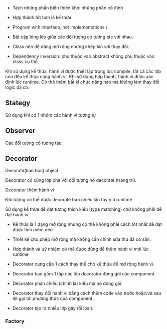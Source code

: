 - Tách những phần biến thiên khỏi những phần cố định

- Hợp thành tốt hơn là kế thừa

- Program with interface, not implementations.i

- Bắt cặp lỏng lẻo giữa các đối tượng có tương tác với nhau.

- Class nên dễ dàng mở rộng nhưng khép kín với thay đổi. 

- Dependency inversion: phụ thuộc vào abstract không phụ thuộc vào class cụ thể.

Khi sử dụng kế thừa, hành vi được thiết lập trong lúc compile, tất cả các lớp con đều kế thừa cùng hành vi. Khi sử dụng hợp thành, hành vi được xác định lúc runtime. Có thể thêm bất kì chức năng nào mà không làm thay đổi logic đã có. 


## Stategy 

Sử dụng khi có 1 nhóm các hành vi tương tự  

## Observer

Các đối tượng có tương tác

## Decorator

Decorate(bao bọc) object 

Decorator có cùng lớp cha với đối tượng nó decorate (trang trí).

Decorator thêm hành vi 

Đối tượng có thể được decorate bao nhiều lần tùy ý ở runtime.

Sử dụng kế thừa để đạt tương thích kiểu (type matching) chứ không phải để đạt hành vi.

- Kế thừa là 1 dạng mở rộng nhưng có thể không phải cách tốt nhất để đạt được tính mềm dẻo

- Thiết kế cho phép mở rộng mà không cần chỉnh sửa thứ đã có sẵn.

- Hợp thành và uỷ nhiệm có thể được dùng để thêm hành vi mới lúc runtime

- Decorator cung cấp 1 cách thay thế cho kế thừa để mở rộng hành vi.

- Decorator bao gồm 1 tâp các lớp decorator đóng gói các component.

- Decorator phản chiếu (chính là) kiểu mà nó đóng gói. 

- Decorator thay đổi hành vi bằng cách thêm code vào trước hoặc/và sau lời gọi tới phương thức của component.
 
- Decorator tạo ra nhiều lớp gây rối loạn.

### Factory




